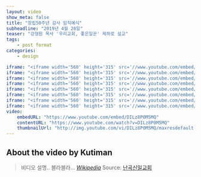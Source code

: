 ```yaml
---
layout: video
show_meta: false
title: "창립50주년 감사 임직예식"
subheadline: "2019년 4월 28일"
teaser: "강형원 목사 '우리교회, 좋은일꾼' 제하로 설교"
tags:
    - post format
categories:
    - design

iframe: "<iframe width='560' height='315' src='//www.youtube.com/embed/DILz8P0M5MQ' frameborder='0' allowfullscreen></iframe>"
iframe: "<iframe width='560' height='315' src='//www.youtube.com/embed/DILz8P0M5MQ' frameborder='0' allowfullscreen></iframe>"
iframe: "<iframe width='560' height='315' src='//www.youtube.com/embed/DILz8P0M5MQ' frameborder='0' allowfullscreen></iframe>"
iframe: "<iframe width='560' height='315' src='//www.youtube.com/embed/DILz8P0M5MQ' frameborder='0' allowfullscreen></iframe>"
iframe: "<iframe width='560' height='315' src='//www.youtube.com/embed/DILz8P0M5MQ' frameborder='0' allowfullscreen></iframe>"
iframe: "<iframe width='560' height='315' src='//www.youtube.com/embed/DILz8P0M5MQ' frameborder='0' allowfullscreen></iframe>"
iframe: "<iframe width='560' height='315' src='//www.youtube.com/embed/DILz8P0M5MQ' frameborder='0' allowfullscreen></iframe>"
iframe: "<iframe width='560' height='315' src='//www.youtube.com/embed/DILz8P0M5MQ' frameborder='0' allowfullscreen></iframe>"
video:
    embedURL: "https://www.youtube.com/embed/DILz8P0M5MQ"
    contentURL: "https://www.youtube.com/watch?v=DILz8P0M5MQ"
    thumbnailUrl: "http://img.youtube.com/vi/DILz8P0M5MQ/maxresdefault.jpg"
---
```


<!--more-->
## About the video by Kutiman
> 비디오 설명.. 블라블라... <cite>[Wikipedia](http://en.wikipedia.org/wiki/Kutiman)</cite>
Source: [난곡신일교회](https://www.youtube.com/watch?v=DILz8P0M5MQ)
